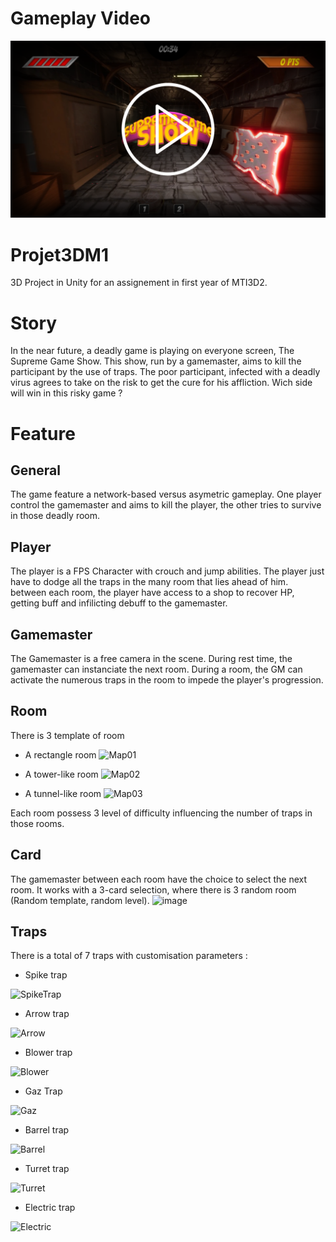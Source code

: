 # Gameplay Video
[![Watch the video](https://github.com/KillianBiou/Projet3DM1/blob/main/Minia.png)](https://www.youtube.com/watch?v=TRFAq99FHjchttps://www.youtube.com/watch?v=TRFAq99FHjc)

# Projet3DM1

3D Project in Unity for an assignement in first year of MTI3D2.

# Story
In the near future, a deadly game is playing on everyone screen, The Supreme Game Show.
This show, run by a gamemaster, aims to kill the participant by the use of traps.
The poor participant, infected with a deadly virus agrees to take on the risk to get the cure for his affliction.
Wich side will win in this risky game ?

# Feature
## General
The game feature a network-based versus asymetric gameplay. One player control the gamemaster and aims to kill the player, the other tries to survive in those deadly room.

## Player
The player is a FPS Character with crouch and jump abilities. The player just have to dodge all the traps in the many room that lies ahead of him. between each room, the player have access to a shop to recover HP, getting buff and infilicting debuff to the gamemaster.

## Gamemaster
The Gamemaster is a free camera in the scene. During rest time, the gamemaster can instanciate the next room. During a room, the GM can activate the numerous traps in the room to impede the player's progression.

## Room
There is 3 template of room

- A rectangle room ![Map01](https://user-images.githubusercontent.com/62405524/213994587-88b64fc6-aecf-4b59-918c-2d42f71db4a0.png)

- A tower-like room ![Map02](https://user-images.githubusercontent.com/62405524/213994643-6682e973-2e21-4287-a48d-72183d227a92.png)

- A tunnel-like room ![Map03](https://user-images.githubusercontent.com/62405524/213994717-1dfe6e46-f978-412e-8d18-b6b5f2f88b7e.png)

Each room possess 3 level of difficulty influencing the number of traps in those rooms.

## Card
The gamemaster between each room have the choice to select the next room.
It works with a 3-card selection, where there is 3 random room (Random template, random level).
![image](https://user-images.githubusercontent.com/62405524/213995731-8bd4878a-47d8-4a55-9266-cf82079a4953.png)

## Traps 
There is a total of 7 traps with customisation parameters :

- Spike trap 

![SpikeTrap](https://user-images.githubusercontent.com/62405524/214072752-c3f41407-7c1a-46b0-be23-33bbd1ac66bd.gif)

- Arrow trap

![Arrow](https://user-images.githubusercontent.com/62405524/214073806-f7d5d257-d66b-4beb-98a3-4d9cb6d7b7a3.gif)

- Blower trap

![Blower](https://user-images.githubusercontent.com/62405524/214079477-d62b0709-3c8a-41d1-8af6-1defa05d9745.gif)

- Gaz Trap

![Gaz](https://user-images.githubusercontent.com/62405524/214080383-697d9ff9-71d9-4531-8249-1c6b65e58a3a.gif)

- Barrel trap

![Barrel](https://user-images.githubusercontent.com/62405524/214083417-b27912b3-50df-4e4e-9cea-a6d55609e793.gif)

- Turret trap

![Turret](https://user-images.githubusercontent.com/62405524/214084395-86462b7e-fb4a-4cf1-9f69-1064f38f32cd.gif)

- Electric trap

![Electric](https://user-images.githubusercontent.com/62405524/214085259-ae19b0d4-c98e-499d-9e6a-3143ed8cdcf7.gif)
